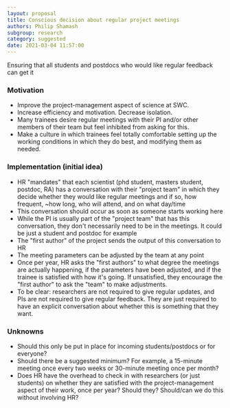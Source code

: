 ```yaml
---
layout: proposal
title: Conscious decision about regular project meetings
authors: Philip Shamash
subgroup: research
category: suggested
date: 2021-03-04 11:57:00
---
```


Ensuring that all students and postdocs who would like regular feedback can get it

<!--end summary-->

### Motivation

- Improve the project-management aspect of science at SWC. 
- Increase efficiency and motivation. Decrease isolation.
- Many trainees desire regular meetings with their PI and/or other members of their team but feel inhibited from asking for this.
- Make a culture in which trainees feel totally comfortable setting up the working conditions in which they do best, and modifying them as needed.


### Implementation (initial idea)

- HR "mandates" that each scientist (phd student, masters student, postdoc, RA) has a conversation with their "project team" in which 
they decide whether they would like regular meetings and if so, how frequent, ~how long, who will attend, and on what day/time
- This conversation should occur as soon as someone starts working here
- While the PI is usually part of the "project team" that has this conversation, they don't necessarily need to be in the meetings. It could be just a student and postdoc for example
- The "first author" of the project sends the output of this conversation to HR
- The meeting parameters can be adjusted by the team at any point
- Once per year, HR asks the "first authors" to what degree the meetings are actually happening, if the parameters have been adjusted, and if the trainee is satisfied with how it's going. If unsatisfied, they encourage the "first author" to ask the "team" to make adjustments.
- To be clear: researchers are not required to give regular updates, and PIs are not required to give regular feedback. They are just required to have an explicit conversation about whether this is something that they want.


### Unknowns

- Should this only be put in place for incoming students/postdocs or for everyone?
- Should there be a suggested minimum? For example, a 15-minute meeting once every two weeks or 30-minute meeting once per month?
- Does HR have the overhead to check in with researchers (or just students) on whether they are satisfied with the project-management aspect of their work, once per year? Should they? Should/can we do this without involving HR?

